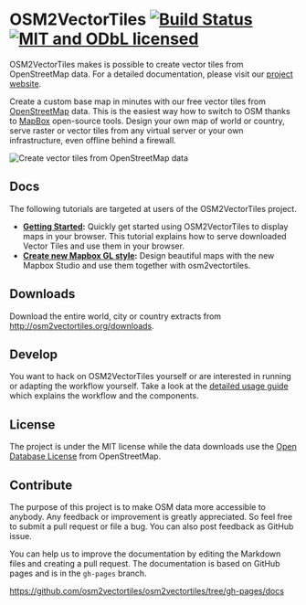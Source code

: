 # OSM2VectorTiles [![Build Status](https://travis-ci.org/osm2vectortiles/osm2vectortiles.svg?branch=master)](https://travis-ci.org/osm2vectortiles/osm2vectortiles) [![MIT and ODbL licensed](https://img.shields.io/badge/license-MIT/ODbL-blue.svg)](https://github.com/osm2vectortiles/osm2vectortiles#license)


OSM2VectorTiles makes is possible to create vector tiles from OpenStreetMap data. For a detailed documentation, please visit our [project website](http://osm2vectortiles.org/docs/).

Create a custom base map in minutes with our free vector tiles from [OpenStreetMap](http://openstreetmap.org) data. 
This is the easiest way how to switch to OSM thanks to [MapBox](https://github.com/mapbox) open-source tools. Design your own map of world or country, serve raster or vector tiles from any virtual server or your own infrastructure, even offline behind a firewall.

![Create vector tiles from OpenStreetMap data](http://osm2vectortiles.org/img/home-banner-icons.png)

## Docs

The following tutorials are targeted at users of the OSM2VectorTiles project.

- **[Getting Started](http://osm2vectortiles.org/docs/getting-started/):** Quickly get started using OSM2VectorTiles to display maps in your browser. This tutorial explains how to serve downloaded Vector Tiles and use them in your browser.
- **[Create new Mapbox GL style](http://osm2vectortiles.org/docs/create-map-with-mapbox-studio/):** Design beautiful maps with the new Mapbox Studio and use them together with osm2vectortiles.

## Downloads

Download the entire world, city or country extracts from http://osm2vectortiles.org/downloads.

## Develop

You want to hack on OSM2VectorTiles yourself or are interested in running or adapting the workflow yourself.
Take a look at the [detailed usage guide](USAGE.md) which explains the workflow and the components.

## License

The project is under the MIT license while the data downloads use the [Open Database License](http://wiki.openstreetmap.org/wiki/Open_Database_License) from OpenStreetMap.

## Contribute

The purpose of this project is to make OSM data more accessible to anybody. Any feedback or improvement is greatly appreciated. So feel free to submit a pull request or file a bug. You can also post feedback as GitHub issue.

You can help us to improve the documentation by editing the Markdown files and creating a pull request.
The documentation is based on GitHub pages and is in the `gh-pages` branch.

https://github.com/osm2vectortiles/osm2vectortiles/tree/gh-pages/docs
